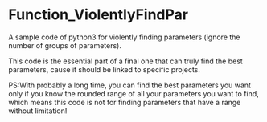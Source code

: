 # Function_ViolentlyFindPar

A sample code of python3 for violently finding parameters (ignore the number of groups of parameters).


This code is the essential part of a final one that can truly find the best parameters, cause it should be linked to specific projects.


PS:With probably a long time, you can find the best parameters you want only if you know the rounded range of all your parameters you want to find, which means this code is not for finding parameters that have a range without limitation!
